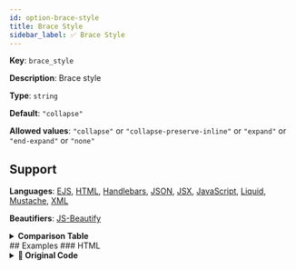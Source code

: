 ```yaml
---
id: option-brace-style
title: Brace Style
sidebar_label: ✅ Brace Style
---
```

**Key**: `brace_style`

**Description**: Brace style

**Type**: `string`

**Default**: `"collapse"`

**Allowed values**: `"collapse"` or `"collapse-preserve-inline"` or `"expand"` or `"end-expand"` or `"none"`

## Support
**Languages**: [EJS](/docs/language-ejs.html), [HTML](/docs/language-html.html), [Handlebars](/docs/language-handlebars.html), [JSON](/docs/language-json.html), [JSX](/docs/language-jsx.html), [JavaScript](/docs/language-javascript.html), [Liquid](/docs/language-liquid.html), [Mustache](/docs/language-mustache.html), [XML](/docs/language-xml.html)

**Beautifiers**: [JS-Beautify](/docs/beautifier-js-beautify.html)

<details><summary><strong>Comparison Table</strong></summary>
| Language | [JS-Beautify](/docs/beautifier-js-beautify.html) |
| --- | --- |
| [EJS](/docs/language-ejs.html) | &#9989; |
| [HTML](/docs/language-html.html) | &#9989; |
| [Handlebars](/docs/language-handlebars.html) | &#9989; |
| [JSON](/docs/language-json.html) | &#9989; |
| [JSX](/docs/language-jsx.html) | &#9989; |
| [JavaScript](/docs/language-javascript.html) | &#9989; |
| [Liquid](/docs/language-liquid.html) | &#9989; |
| [Mustache](/docs/language-mustache.html) | &#9989; |
| [XML](/docs/language-xml.html) | &#9989; |
</details>
## Examples
### HTML
<details><summary><strong>🚧 Original Code</strong></summary>
```HTML
<div>
<h1>Unformatted</h1>
<div>
<span>Un<span>formatted</span></span>
</div>
<span><span>For</span><span>mat</span><span>ted</span></span>
<div><div>For</div><div>mat</div><div>ted</div></div>
</div>

```
</details>
<details><summary><strong>🔧 `"collapse"`</strong></summary>
Using [JS-Beautify](/docs/beautifier-js-beautify.html) beautifier:
```HTML
<div>
  <h1>Unformatted</h1>
  <div>
    <span>Un<span>formatted</span></span>
  </div>
  <span><span>For</span><span>mat</span><span>ted</span></span>
  <div>
    <div>For</div>
    <div>mat</div>
    <div>ted</div>
  </div>
</div>
```
<details><summary>Configuration</summary>
A `.unibeautify.json` file would look like the following:
```json
{
  "HTML": {
    "indent_size": 2,
    "indent_char": " ",
    "brace_style": "collapse"
  }
}
```
</details>
<details><summary>Difference from original</summary>
```diff
Index: collapse
===================================================================
--- collapse	Original
+++ collapse	Beautified
@@ -1,8 +1,12 @@
 <div>␊
-<h1>Unformatted</h1>␊
-<div>␊
-<span>Un<span>formatted</span></span>␊
-</div>␊
-<span><span>For</span><span>mat</span><span>ted</span></span>␊
-<div><div>For</div><div>mat</div><div>ted</div></div>␊
-</div>␊
+␣␣<h1>Unformatted</h1>␊
+␣␣<div>␊
+␣␣␣␣<span>Un<span>formatted</span></span>␊
+␣␣</div>␊
+␣␣<span><span>For</span><span>mat</span><span>ted</span></span>␊
+␣␣<div>␊
+␣␣␣␣<div>For</div>␊
+␣␣␣␣<div>mat</div>␊
+␣␣␣␣<div>ted</div>␊
+␣␣</div>␊
+</div>
\ No newline at end of file

```
</details>
</details>
<details><summary><strong>🔧 `"collapse-preserve-inline"`</strong></summary>
Using [JS-Beautify](/docs/beautifier-js-beautify.html) beautifier:
```HTML
<div>
  <h1>Unformatted</h1>
  <div>
    <span>Un<span>formatted</span></span>
  </div>
  <span><span>For</span><span>mat</span><span>ted</span></span>
  <div>
    <div>For</div>
    <div>mat</div>
    <div>ted</div>
  </div>
</div>
```
<details><summary>Configuration</summary>
A `.unibeautify.json` file would look like the following:
```json
{
  "HTML": {
    "indent_size": 2,
    "indent_char": " ",
    "brace_style": "collapse-preserve-inline"
  }
}
```
</details>
<details><summary>Difference from original</summary>
```diff
Index: collapse-preserve-inline
===================================================================
--- collapse-preserve-inline	Original
+++ collapse-preserve-inline	Beautified
@@ -1,8 +1,12 @@
 <div>␊
-<h1>Unformatted</h1>␊
-<div>␊
-<span>Un<span>formatted</span></span>␊
-</div>␊
-<span><span>For</span><span>mat</span><span>ted</span></span>␊
-<div><div>For</div><div>mat</div><div>ted</div></div>␊
-</div>␊
+␣␣<h1>Unformatted</h1>␊
+␣␣<div>␊
+␣␣␣␣<span>Un<span>formatted</span></span>␊
+␣␣</div>␊
+␣␣<span><span>For</span><span>mat</span><span>ted</span></span>␊
+␣␣<div>␊
+␣␣␣␣<div>For</div>␊
+␣␣␣␣<div>mat</div>␊
+␣␣␣␣<div>ted</div>␊
+␣␣</div>␊
+</div>
\ No newline at end of file

```
</details>
</details>
<details><summary><strong>🔧 `"expand"`</strong></summary>
Using [JS-Beautify](/docs/beautifier-js-beautify.html) beautifier:
```HTML
<div>
  <h1>Unformatted</h1>
  <div>
    <span>Un<span>formatted</span></span>
  </div>
  <span><span>For</span><span>mat</span><span>ted</span></span>
  <div>
    <div>For</div>
    <div>mat</div>
    <div>ted</div>
  </div>
</div>
```
<details><summary>Configuration</summary>
A `.unibeautify.json` file would look like the following:
```json
{
  "HTML": {
    "indent_size": 2,
    "indent_char": " ",
    "brace_style": "expand"
  }
}
```
</details>
<details><summary>Difference from original</summary>
```diff
Index: expand
===================================================================
--- expand	Original
+++ expand	Beautified
@@ -1,8 +1,12 @@
 <div>␊
-<h1>Unformatted</h1>␊
-<div>␊
-<span>Un<span>formatted</span></span>␊
-</div>␊
-<span><span>For</span><span>mat</span><span>ted</span></span>␊
-<div><div>For</div><div>mat</div><div>ted</div></div>␊
-</div>␊
+␣␣<h1>Unformatted</h1>␊
+␣␣<div>␊
+␣␣␣␣<span>Un<span>formatted</span></span>␊
+␣␣</div>␊
+␣␣<span><span>For</span><span>mat</span><span>ted</span></span>␊
+␣␣<div>␊
+␣␣␣␣<div>For</div>␊
+␣␣␣␣<div>mat</div>␊
+␣␣␣␣<div>ted</div>␊
+␣␣</div>␊
+</div>
\ No newline at end of file

```
</details>
</details>
<details><summary><strong>🔧 `"end-expand"`</strong></summary>
Using [JS-Beautify](/docs/beautifier-js-beautify.html) beautifier:
```HTML
<div>
  <h1>Unformatted</h1>
  <div>
    <span>Un<span>formatted</span></span>
  </div>
  <span><span>For</span><span>mat</span><span>ted</span></span>
  <div>
    <div>For</div>
    <div>mat</div>
    <div>ted</div>
  </div>
</div>
```
<details><summary>Configuration</summary>
A `.unibeautify.json` file would look like the following:
```json
{
  "HTML": {
    "indent_size": 2,
    "indent_char": " ",
    "brace_style": "end-expand"
  }
}
```
</details>
<details><summary>Difference from original</summary>
```diff
Index: end-expand
===================================================================
--- end-expand	Original
+++ end-expand	Beautified
@@ -1,8 +1,12 @@
 <div>␊
-<h1>Unformatted</h1>␊
-<div>␊
-<span>Un<span>formatted</span></span>␊
-</div>␊
-<span><span>For</span><span>mat</span><span>ted</span></span>␊
-<div><div>For</div><div>mat</div><div>ted</div></div>␊
-</div>␊
+␣␣<h1>Unformatted</h1>␊
+␣␣<div>␊
+␣␣␣␣<span>Un<span>formatted</span></span>␊
+␣␣</div>␊
+␣␣<span><span>For</span><span>mat</span><span>ted</span></span>␊
+␣␣<div>␊
+␣␣␣␣<div>For</div>␊
+␣␣␣␣<div>mat</div>␊
+␣␣␣␣<div>ted</div>␊
+␣␣</div>␊
+</div>
\ No newline at end of file

```
</details>
</details>
<details><summary><strong>🔧 `"none"`</strong></summary>
Using [JS-Beautify](/docs/beautifier-js-beautify.html) beautifier:
```HTML
<div>
  <h1>Unformatted</h1>
  <div>
    <span>Un<span>formatted</span></span>
  </div>
  <span><span>For</span><span>mat</span><span>ted</span></span>
  <div>
    <div>For</div>
    <div>mat</div>
    <div>ted</div>
  </div>
</div>
```
<details><summary>Configuration</summary>
A `.unibeautify.json` file would look like the following:
```json
{
  "HTML": {
    "indent_size": 2,
    "indent_char": " ",
    "brace_style": "none"
  }
}
```
</details>
<details><summary>Difference from original</summary>
```diff
Index: none
===================================================================
--- none	Original
+++ none	Beautified
@@ -1,8 +1,12 @@
 <div>␊
-<h1>Unformatted</h1>␊
-<div>␊
-<span>Un<span>formatted</span></span>␊
-</div>␊
-<span><span>For</span><span>mat</span><span>ted</span></span>␊
-<div><div>For</div><div>mat</div><div>ted</div></div>␊
-</div>␊
+␣␣<h1>Unformatted</h1>␊
+␣␣<div>␊
+␣␣␣␣<span>Un<span>formatted</span></span>␊
+␣␣</div>␊
+␣␣<span><span>For</span><span>mat</span><span>ted</span></span>␊
+␣␣<div>␊
+␣␣␣␣<div>For</div>␊
+␣␣␣␣<div>mat</div>␊
+␣␣␣␣<div>ted</div>␊
+␣␣</div>␊
+</div>
\ No newline at end of file

```
</details>
</details>